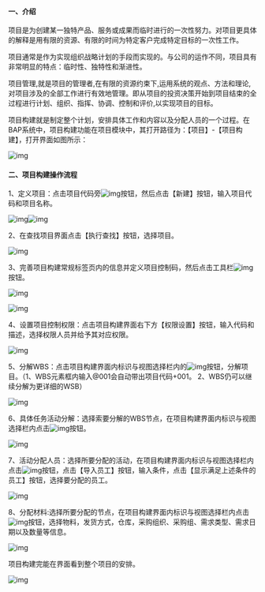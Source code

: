 #### **一、介绍**

项目是为创建某一独特产品、服务或成果而临时进行的一次性努力。对项目更具体的解释是用有限的资源、有限的时间为特定客户完成特定目标的一次性工作。

项目通常是作为实现组织战略计划的手段而实现的。与公司的运作不同，项目具有非常明显的特点：临时性、独特性和渐进性。

项目管理,就是项目的管理者,在有限的资源约束下,运用系统的观点、方法和理论,对项目涉及的全部工作进行有效地管理。即从项目的投资决策开始到项目结束的全过程进行计划、组织、指挥、协调、控制和评价,以实现项目的目标。

项目构建就是制定整个计划，安排具体工作和内容以及分配人员的一个过程。在BAP系统中，项目构建功能在项目模块中，其打开路径为：【项目】-【项目构建】，打开界面如图所示：

![img](gzh_images/gj1.png) 

#### **二、项目构建操作流程**

1、定义项目：点击项目代码旁![img](gzh_images/gj2.png)按钮，然后点击【新建】按钮，输入项目代码和项目名称。

![img](gzh_images/gj3.png)![img](gzh_images/gj4.png) 

2、在查找项目界面点击【执行查找】按钮，选择项目。

![img](gzh_images/gj5.png) 

3、完善项目构建常规标签页内的信息并定义项目控制码，然后点击工具栏![img](gzh_images/gj6.png)按钮。

![img](gzh_images/gj7.png)

![img](gzh_images/gj8.png) 

4、设置项目控制权限：点击项目构建界面右下方【权限设置】按钮，输入代码和描述，选择权限人员并给予其对应权限。

![img](gzh_images/gj9.png) 

5、分解WBS：点击项目构建界面内标识与视图选择栏内的![img](gzh_images/gj10.png)按钮，分解项目。（1、WBS元素框内输入@001会自动带出项目代码+001。  2、WBS仍可以继续分解为更详细的WSB）

![img](gzh_images/gj11.png) 

6、具体任务活动分解：选择索要分解的WBS节点，在项目构建界面内标识与视图选择栏内点击![img](gzh_images/gj12.png)按钮。

![img](gzh_images/gj13.png) 

7、活动分配人员：选择所要分配的活动，在项目构建界面内标识与视图选择栏内点击![img](gzh_images/gj14.png)按钮，点击【导入员工】按钮，输入条件，点击【显示满足上述条件的员工】按钮，选择要分配的员工。

![img](gzh_images/gj15.png) 

8、分配材料:选择所要分配的节点，在项目构建界面内标识与视图选择栏内点击![img](gzh_images/gj16.png)按钮，选择物料，发货方式，仓库，采购组织、采购组、需求类型、需求日期以及数量等信息。

![img](gzh_images/gj17.png) 

项目构建完能在界面看到整个项目的安排。

![img](gzh_images/gj18.png) 